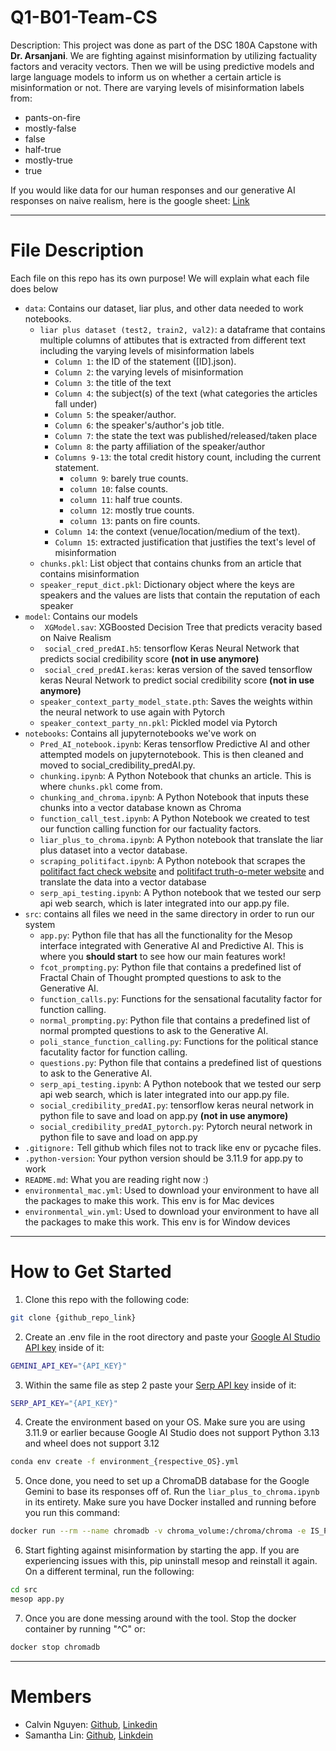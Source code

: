 # Q1-B01-Team-CS #
<p>Description: This project was done as part of the DSC 180A Capstone with <b>Dr. Arsanjani</b>. We are fighting against misinformation by utilizing factuality factors and veracity vectors. Then we will be using predictive models and large language models to inform us on whether a certain article is misinformation or not. There are varying levels of misinformation labels from:</p>

* pants-on-fire
* mostly-false
* false
* half-true
* mostly-true
* true

If you would like data for our human responses and our generative AI responses on naive realism, here is the google sheet: [Link](https://docs.google.com/spreadsheets/d/1Bevh4uJoYqQuRweXrXcLxL4_JyugdPpeIiUrHEqhEDw/edit?usp=sharing)

---
# File Description #
Each file on this repo has its own purpose! We will explain what each file does below
* `data`: Contains our dataset, liar plus, and other data needed to work notebooks.
  *  `liar plus dataset (test2, train2, val2)`: a dataframe that contains multiple columns of attibutes that is extracted from different text including the varying levels of misinformation labels
     *  `Column 1`: the ID of the statement ([ID].json).
     *  `Column 2`: the varying levels of misinformation
     *  `Column 3`: the title of the text
     *  `Column 4`: the subject(s) of the text (what categories the articles fall under)
     *  `Column 5`: the speaker/author.
     *  `Column 6`: the speaker's/author's job title.
     *  `Column 7`: the state the text was published/released/taken place
     *  `Column 8`: the party affiliation of the speaker/author
     *  `Columns 9-13`: the total credit history count, including the current statement.
        *  `column 9`: barely true counts.
        *  `column 10`: false counts.
        *  `column 11`: half true counts.
        *  `column 12`: mostly true counts.
        *  `column 13`: pants on fire counts.
     * `Column 14`: the context (venue/location/medium of the text).
     * `Column 15`: extracted justification that justifies the text's level of misinformation
  * `chunks.pkl`: List object that contains chunks from an article that contains misinformation
  * `speaker_reput_dict.pkl`: Dictionary object where the keys are speakers and the values are lists that contain the reputation of each speaker
* `model`: Contains our models
  * ` XGModel.sav`: XGBoosted Decision Tree that predicts veracity based on Naive Realism
  * ` social_cred_predAI.h5`: tensorflow Keras Neural Network that predicts social credibility score **(not in use anymore)**
  * ` social_cred_predAI.keras`: keras version of the saved tensorflow keras Neural Network to predict social credibility score **(not in use anymore)**
  * `speaker_context_party_model_state.pth`: Saves the weights within the neural network to use again with Pytorch
  * `speaker_context_party_nn.pkl`: Pickled model via Pytorch
* `notebooks`: Contains all jupyternotebooks we've work on
  * `Pred_AI_notebook.ipynb`: Keras tensorflow Predictive AI and other attempted models on jupyternotebook. This is then cleaned and moved to social_credibility_predAI.py.
  * `chunking.ipynb`: A Python Notebook that chunks an article. This is where `chunks.pkl` come from.
  * `chunking_and_chroma.ipynb`: A Python Notebook that inputs these chunks into a vector database known as Chroma
  * `function_call_test.ipynb`: A Python Notebook we created to test our function calling function for our factuality factors.
  * `liar_plus_to_chroma.ipynb`: A Python notebook that translate the liar plus dataset into a vector database.
  * `scraping_politifact.ipynb`: A Python notebook that scrapes the [politifact fact check website](https://www.politifact.com/factchecks/?page=1) and [politifact truth-o-meter website](https://www.politifact.com/truth-o-meter/promises/list/?page=1&) and translate the data into a vector database
  * `serp_api_testing.ipynb`: A Python notebook that we tested our serp api web search, which is later integrated into our app.py file.
* `src`: contains all files we need in the same directory in order to run our system
  * `app.py`: Python file that has all the functionality for the Mesop interface integrated with Generative AI and Predictive AI. This is where you **should start** to see how our main features work!
  * `fcot_prompting.py`: Python file that contains a predefined list of Fractal Chain of Thought prompted questions to ask to the Generative AI.
  * `function_calls.py`: Functions for the sensational facutality factor for function calling.
  * `normal_prompting.py`: Python file that contains a predefined list of normal prompted questions to ask to the Generative AI.
  * `poli_stance_function_calling.py`: Functions for the political stance facutality factor for function calling.
  * `questions.py`: Python file that contains a predefined list of questions to ask to the Generative AI.
  * `serp_api_testing.ipynb`: A Python notebook that we tested our serp api web search, which is later integrated into our app.py file.
  * `social_credibility_predAI.py`: tensorflow keras neural network in python file to save and load on app.py **(not in use anymore)**
  * `social_credibility_predAI_pytorch.py`: Pytorch neural network in python file to save and load on app.py
* `.gitignore:` Tell github which files not to track like env or pycache files.
* `.python-version`: Your python version should be 3.11.9 for app.py to work
* `README.md`: What you are reading right now :)
* `environmental_mac.yml`: Used to download your environment to have all the packages to make this work. This env is for Mac devices
* `environmental_win.yml`: Used to download your environment to have all the packages to make this work. This env is for Window devices

---
# How to Get Started
1. Clone this repo with the following code:
```bash
git clone {github_repo_link}
```
2. Create an .env file in the root directory and paste your [Google AI Studio API key](https://aistudio.google.com/apikey) inside of it:
```bash
GEMINI_API_KEY="{API_KEY}"
```
3. Within the same file as step 2 paste your [Serp API key](https://serpapi.com/) inside of it:
```bash
SERP_API_KEY="{API_KEY}"
```
4. Create the environment based on your OS. Make sure you are using 3.11.9 or earlier because Google AI Studio does not support Python 3.13 and wheel does not support 3.12
```bash
conda env create -f environment_{respective_OS}.yml
```
5. Once done, you need to set up a ChromaDB database for the Google Gemini to base its responses off of. Run the `liar_plus_to_chroma.ipynb` in its entirety. Make sure you have Docker installed and running before you run this command:
```bash
docker run --rm --name chromadb -v chroma_volume:/chroma/chroma -e IS_PERSISTENT=TRUE -e ANONYMIZED_TELEMETRY=TRUE -p 8000:8000 chromadb/chroma
```
6. Start fighting against misinformation by starting the app. If you are experiencing issues with this, pip uninstall mesop and reinstall it again. On a different terminal, run the following:
```bash
cd src
mesop app.py
```
7. Once you are done messing around with the tool. Stop the docker container by running "^C" or:
```bash
docker stop chromadb
```
---
# Members
* Calvin Nguyen: [Github](https://github.com/Neniflight), [Linkedin](https://www.linkedin.com/in/calvin-nguyen-data/)
* Samantha Lin: [Github](https://github.com/Samanthalin0918), [Linkdein](https://www.linkedin.com/in/samantha-lin-3bb601271/)
